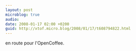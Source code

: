 ```yaml
---
layout: post
microblog: true
audio: 
date: 2008-01-17 02:00 +0200
guid: http://xtof.micro.blog/2008/01/17/t608794822.html
---
```

en route pour l'OpenCoffee.
